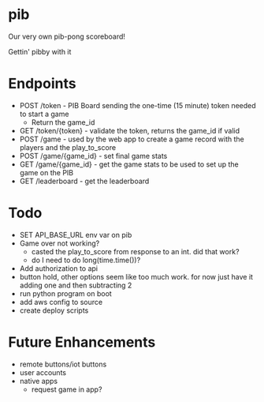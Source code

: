 # pib
Our very own pib-pong scoreboard!

Gettin' pibby with it

# Endpoints
* POST /token - PIB Board sending the one-time (15 minute) token needed to start a game
  * Return the game_id
* GET /token/{token} - validate the token, returns the game_id if valid
* POST /game - used by the web app to create a game record with the players and the play_to_score
* POST /game/{game_id} - set final game stats
* GET /game/{game_id} - get the game stats to be used to set up the game on the PIB
* GET /leaderboard - get the leaderboard


# Todo
* SET API_BASE_URL env var on pib
* Game over not working?
  * casted the play_to_score from response to an int. did that work?
  * do I need to do long(time.time())?
* Add authorization to api
* button hold, other options seem like too much work. for now just have it adding one and then subtracting 2
* run python program on boot
* add aws config to source
* create deploy scripts

# Future Enhancements
* remote buttons/iot buttons
* user accounts
* native apps
  * request game in app?
